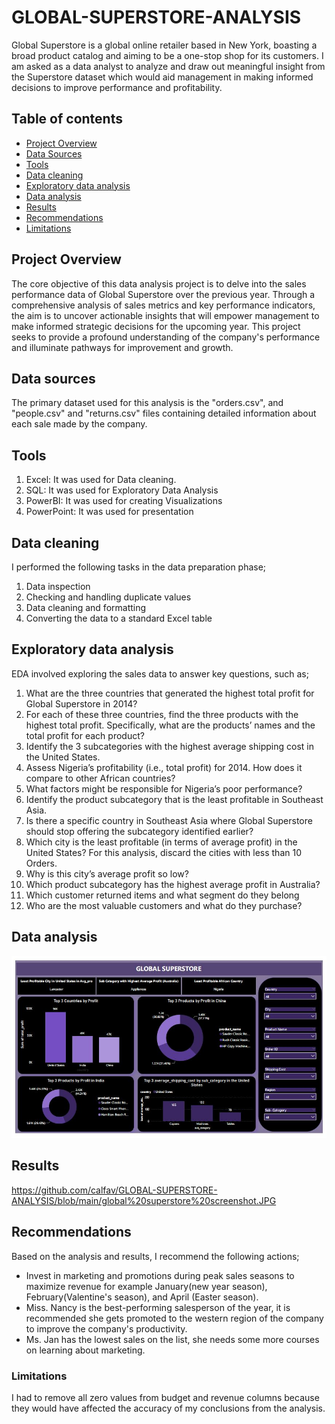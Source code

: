 # GLOBAL-SUPERSTORE-ANALYSIS
Global Superstore is a global online retailer based in New York, boasting a broad product catalog and aiming to be a one-stop shop for its customers. I am asked as a data analyst to analyze and draw out meaningful insight from the Superstore dataset which would aid management in making  informed decisions to improve performance and profitability.

## Table of contents

- [Project Overview](#project-overview)
- [Data Sources](#data-sources)
- [Tools](#tools)
- [Data cleaning](#data-cleaning)
- [Exploratory data analysis](#exploratory-data-analysis)
- [Data analysis](#data-analysis)
- [Results](#results)
- [Recommendations](#recommendations)
- [Limitations](#limitations)



## Project Overview

The core objective of this data analysis project is to delve into the sales performance data of Global Superstore over the previous year. Through a comprehensive analysis of sales metrics and key performance indicators, the aim is to uncover actionable insights that will empower management to make informed strategic decisions for the upcoming year. This project seeks to provide a profound understanding of the company's performance and illuminate pathways for improvement and growth.

## Data sources

The primary dataset used for this analysis is the "orders.csv", and "people.csv" and "returns.csv" files containing detailed information about each sale made by the company.

## Tools

1. Excel: It was used for Data cleaning.
2. SQL: It was used for Exploratory Data Analysis
3. PowerBI: It was used for creating Visualizations
4. PowerPoint: It was used for presentation

  ## Data cleaning

  I performed the following tasks in the data preparation phase;

  1. Data inspection
  2. Checking and handling duplicate values
  3. Data cleaning and formatting
  4. Converting the data to a standard Excel table

## Exploratory data analysis

EDA involved exploring the sales data to answer key questions, such as;

1. What are the three countries that generated the highest total profit for Global Superstore in 2014?
2.  For each of these three countries, find the three products with the highest total profit. Specifically, what are the products’ names and the total profit for each product?
3. Identify the 3 subcategories with the highest average shipping cost in the United States.
4. Assess Nigeria’s profitability (i.e., total profit) for 2014. How does it compare to other African countries?
5. What factors might be responsible for Nigeria’s poor performance?
6. Identify the product subcategory that is the least profitable in Southeast Asia.
7.  Is there a specific country in Southeast Asia where Global Superstore should stop offering the subcategory identified earlier?
8.  Which city is the least profitable (in terms of average profit) in the United States? For this analysis, discard the cities with less than 10 Orders.
9.  Why is this city’s average profit so low?
10.  Which product subcategory has the highest average profit in Australia?
11.  Which customer returned items and what segment do they belong
12.  Who are the most valuable customers and what do they purchase?

## Data analysis 
 
 ![EXCEL PROJECT](https://github.com/calfav/GLOBAL-SUPERSTORE-ANALYSIS/blob/12f75dd5fbb44e0108d5543e010881e17c77178d/global%20superstore%20screenshot.JPG)

 
 

## Results

https://github.com/calfav/GLOBAL-SUPERSTORE-ANALYSIS/blob/main/global%20superstore%20screenshot.JPG

## Recommendations

Based on the analysis and results, I recommend the following actions;

 - Invest in marketing and promotions during peak sales seasons to maximize revenue for example January(new year season), February(Valentine's season), and April (Easter season).
 - Miss. Nancy is the best-performing salesperson of the year, it is recommended she gets promoted to the western region of the company to improve the company's productivity.
 - Ms. Jan has the lowest sales on the list, she needs some more courses on learning about marketing.

### Limitations

I had to remove all zero values from budget and revenue columns because they would have affected the accuracy of my conclusions from the analysis. 

